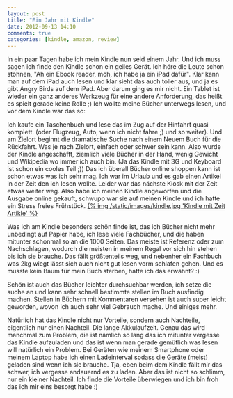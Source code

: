```yaml
---
layout: post
title: "Ein Jahr mit Kindle"
date: 2012-09-13 14:10
comments: true
categories: [kindle, amazon, review]
---
```

In ein paar Tagen habe ich mein Kindle nun seid einem Jahr. Und ich muss sagen ich finde
den Kindle schon ein geiles Gerät. Ich höre die Leute schon stöhnen, "Ah ein Ebook reader, möh, ich habe ja ein iPad dafür".
Klar kann man auf dem iPad auch lesen und klar sieht das auch toller aus, und ja es gibt Angry Birds auf dem iPad. Aber darum ging es mir nicht.
Ein Tablet ist wieder ein ganz anderes Werkzeug für eine andere Anforderung, das heißt es spielt gerade keine Rolle ;)
Ich wollte meine Bücher unterwegs lesen, und vor dem Kindle war das so:

Ich kaufe ein Taschenbuch und lese das im Zug auf der Hinfahrt quasi komplett.
(oder Flugzeug, Auto, wenn ich nicht fahre ;) und so weiter). Und am Zielort beginnt die dramatische Suche nach einem Neuem Buch für die Rückfahrt.
Was je nach Zielort, einfach oder schwer sein kann. Also wurde der Kindle angeschafft, ziemlich viele Bücher in der Hand, wenig Gewicht und Wikipedia wo immer ich auch bin.
(Ja das Kindle mit 3G und Keyboard ist schon ein cooles Teil ;)) Das ich überall Bücher online shoppen kann ist schon etwas was ich sehr mag. Ich war im Urlaub und
es gab einen Artikel in der Zeit den ich lesen wollte. Leider war das nächste Kiosk mit der Zeit etwas weiter weg. Also habe ich meinen Kindle angeworfen und die
Ausgabe online gekauft, schwupp war sie auf meinen Kindle und ich hatte ein Stress freies Frühstück.
[{% img /static/images/kindle.jpg 'Kindle mit Zeit Artikle' %}](http://instagram.com/p/NG6uHhCmQO/)

Was ich am Kindle besonders schön finde ist, das ich Bücher nicht mehr unbedingt auf Papier habe, ich lese viele Fachbücher, und die haben mitunter schonmal so an die 1000 Seiten.
Das meiste ist Referenz oder zum Nachschlagen, wodurch die meisten in meinem Regal vor sich hin stehen bis ich sie brauche. Das fällt größtenteils weg,
und nebenher ein Fachbuch was 2kg wiegt lässt sich auch nicht gut lesen vorm schlafen gehen. Und es musste kein Baum für mein Buch sterben, hatte ich das erwähnt? :)

Schön ist auch das Bücher leichter durchsuchbar werden, ich setze die suche an und kann sehr schnell bestimmte stellen im Buch ausfindig machen. Stellen in Büchern mit
Kommentaren versehen ist auch super leicht geworden, wovon ich auch sehr viel Gebrauch mache. Und einiges mehr.

Natürlich hat das Kindle nicht nur Vorteile, sondern auch Nachteile, eigentlich nur einen Nachteil. Die lange Akkulaufzeit. Genau das wird manchmal zum Problem, die ist
nämlich so lang das ich mitunter vergesse das Kindle aufzuladen und das ist wenn man gerade gemütlich was lesen will natürlich ein Problem. Bei Geräten wie meinem Smartphone
oder meinem Laptop habe ich einen Ladeinterval sodass die Geräte (meist) geladen sind wenn ich sie brauche. Tja, eben beim dem Kindle fällt mir das schwer, ich vergesse andauernd
es zu laden. Aber das ist nicht so schlimm, nur ein kleiner Nachteil. Ich finde die Vorteile überwiegen und ich bin froh das ich mir eins besorgt habe :)
